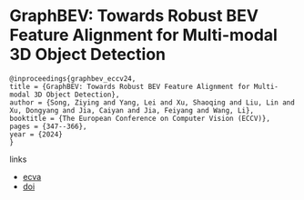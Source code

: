 # GraphBEV: Towards Robust BEV Feature Alignment for Multi-modal 3D Object Detection

```
@inproceedings{graphbev_eccv24,
title = {GraphBEV: Towards Robust BEV Feature Alignment for Multi-modal 3D Object Detection},
author = {Song, Ziying and Yang, Lei and Xu, Shaoqing and Liu, Lin and Xu, Dongyang and Jia, Caiyan and Jia, Feiyang and Wang, Li},
booktitle = {The European Conference on Computer Vision (ECCV)},
pages = {347--366},
year = {2024}
}
```

links
- [ecva](https://www.ecva.net/papers/eccv_2024/papers_ECCV/html/3796_ECCV_2024_paper.php)
- [doi](https://link.springer.com/chapter/10.1007/978-3-031-73347-5_20)
